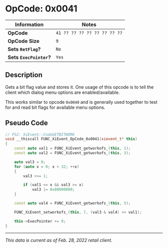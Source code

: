 # OpCode: 0x0041

| Information               | Notes |
|---                        |---    |
| **OpCode**                | `41 ?? ?? ?? ?? ?? ?? ?? ??` |
| **OpCode Size**           | `9`   |
| **Sets `RetFlag`?**       | `No`  |
| **Sets `ExecPointer`?**   | `Yes` |

## Description

Gets a bit flag value and stores it. One usage of this opcode is to tell the client which dialog menu options are enabled/available.

This works similar to opcode `0x0040` and is generally used together to test for and read bit flags for available menu options.

## Pseudo Code

```cpp
// PS2: XiEvent::CodeGETBITWORK
void __thiscall FUNC_XiEvent_OpCode_0x0041(xievent_t* this)
{
    const auto val1 = FUNC_XiEvent_getworkofs_(this, 1);
    const auto val2 = FUNC_XiEvent_getworkofs_(this, 3);

    auto val3 = 0;
    for (auto x = 0; x < 32; ++x)
    {
        val3 >>= 1;

        if (val1 <= x && val3 >= x)
            val3 |= 0x80000000;
    }

    const auto val4 = FUNC_XiEvent_getworkofs_(this, 5);

    FUNC_XiEvent_setworkofs_(this, 7, (val3 & val4) >> val1);

    this->ExecPointer += 9;
}
```

---

_This data is current as of Feb. 28, 2022 retail client._